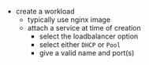 * create a workload
  * typically use nginx image
  * attach a service at time of creation
    * select the loadbalancer option
    * select either `DHCP` or `Pool`
    * give a valid name and port(s)
